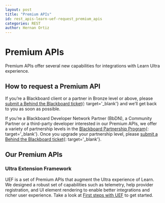 ```yaml
---
layout: post
title: "Premium APIs"
id: rest_apis-learn-uef-request_premium_apis
categories: REST
author: Hernan Ortiz
---
```


# Premium APIs

Premium APIs offer several new capabilities for integrations with
Learn Ultra experience.

## How to request a Premium API

If you’re a Blackboard client or a partner in Bronze level or above,
please [submit a Behind the Blackboard ticket](https://blackboard.secure.force.com/){: target='\_blank'}
and we’ll get back to you as soon as possible.

If you’re a Blackboard Developer Network Partner (BbDN), a Community
Partner or a third-party developer interested in our Premium APIs,
we offer a variety of partnership levels in the
[Blackboard Partnership Program](https://www.blackboard.com/partnerships/become-a-partner){: target='\_blank'}.
Once you upgrade your partnership level, please [submit a Behind the Blackboard ticket](https://blackboard.secure.force.com/){: target='\_blank'}.

## Our Premium APIs

### Ultra Extension Framework

UEF is a set of Premium APIs that augment the Ultra experience of
Learn. We designed a robust set of capabilities such as
telemetry, help provider registration, and UI element rendering to
enable better integrations and richer user experience.
Take a look at [First steps with UEF](https://docs.blackboard.com/learn/uef/getting-started) to get started.
